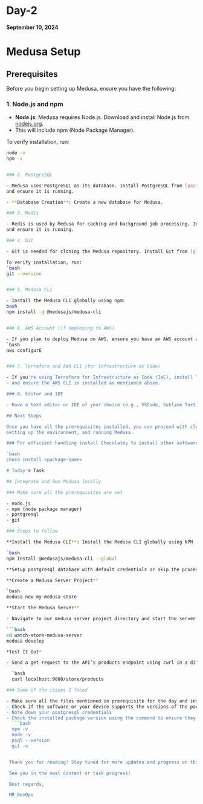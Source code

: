 # Day-2
**September 10, 2024**

# Medusa Setup

## Prerequisites

Before you begin setting up Medusa, ensure you have the following:

### 1. Node.js and npm

- **Node.js**: Medusa requires Node.js. Download and install Node.js from [nodejs.org](https://nodejs.org/).
-  This will include npm (Node Package Manager).

  To verify installation, run:
  ```bash
  node -v
  npm -v
  

### 2. PostgreSQL

- Medusa uses PostgreSQL as its database. Install PostgreSQL from [postgresql.org](https://www.postgresql.org/download/)
  and ensure it is running.

  - **Database Creation**: Create a new database for Medusa.

### 3. Redis

- Redis is used by Medusa for caching and background job processing. Install Redis from [redis.io](https://redis.io/download/)
  and ensure it is running.

### 4. Git

- Git is needed for cloning the Medusa repository. Install Git from [git-scm.com](https://git-scm.com/downloads).

  To verify installation, run:
 `bash
  git --version
  

### 5. Medusa CLI

- Install the Medusa CLI globally using npm:
  bash
  npm install -g @medusajs/medusa-cli
  

### 6. AWS Account (if deploying to AWS)

- If you plan to deploy Medusa on AWS, ensure you have an AWS account and the AWS CLI installed. Configure the AWS CLI with your credentials:
  `bash
  aws configurE
  

### 7. Terraform and AWS CLI (for Infrastructure as Code)

- If you're using Terraform for Infrastructure as Code (IaC), install Terraform from [terraform.io](https://www.terraform.io/downloads)
- and ensure the AWS CLI is installed as mentioned above.

### 8. Editor and IDE

- Have a text editor or IDE of your choice (e.g., VSCode, Sublime Text) for code editing.

## Next Steps

Once you have all the prerequisites installed, you can proceed with cloning the Medusa repository,
setting up the environment, and running Medusa.

### For efficient handling install Chocolatey to install other softwares and packages automatically with the command

`bash
choco install <package-name>

# Today's Task

## Integrate and Run Medusa locally

### Make sure all the prerequisites are set

- node.js
- npm (node package manager)
- postgresql
- git

### Steps to follow

**Install the Medusa CLI**: Install the Medusa CLI globally using NPM
  
  `bash
  npm install @medusajs/medusa-cli --global

**Setup postgresql database with default credentials or skip the process and setup your database details later on** 

**Create a Medusa Server Project**

  `bash
  medusa new my-medusa-store

**Start the Medusa Server**

- Navigate to our medusa server project directory and start the server

  ```bash
  cd watch-store-medusa-server
  medusa develop

  *Test It Out*
  
  - Send a get request to the API’s products endpoint using curl in a different terminal window to confirm the server is running properly.

    `bash
    curl localhost:9000/store/products

  ### Some of the issues I faced

  - Make sure all the files mentioned in prerequisite for the day and installed and     setup.
  - Check if the software or your device supports the versions of the packages that     you've installed
  - Note down your postgresql credentials
  - Check the installed package version using the command to ensure they are            installed:
    ```bash
    npm -v
    node -v
    psql --version
    git -v


   Thank you for reading! Stay tuned for more updates and progress on this project.

   See you in the next content or task progress!

   Best regards,

   MR_DevOps

  

